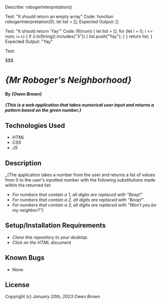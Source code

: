 Describe: robogerInterpretation()

Test: "It should return an empty array"
Code: 
function robogerInterpretation(5);
let list = [];
Expected Output: []

Test: "It should return 'Yay'"
Code: 
 RI(num) {
  let list = [];
  for (let i = 0; i <= num; i++) {
    if (i.toString().includes("3")) {
      list.push("Yay");
    }
  }
  return list;
}
Expected Output: "Yay"

Test:  



$$$$$$$

# _{Mr Roboger's Neighborhood}_

#### By _**{Owen Brown}**_

#### _{This is a web application that takes numerical user input and returns a pattern based on the given number.}_

## Technologies Used

* _HTML_
* _CSS_
* _JS_

## Description

_{The application takes a number from the user and returns a list of values from 0 to the user's inputted number with the following substitutions made within the returned list:
* _For numbers that contain a 1, all digits are replaced with "Beep!"_
* _For numbers that contain a 2, all digits are replaced with "Boop!"_
* _For numbers that contain a 3, all digits are replaced with "Won't you be my neighbor?"}_

## Setup/Installation Requirements

* _Clone this repository to your desktop._
* _Click on the HTML document_ 


## Known Bugs

* None

## License

Copyright (c) _January 20th, 2023_ _Owen Brown_